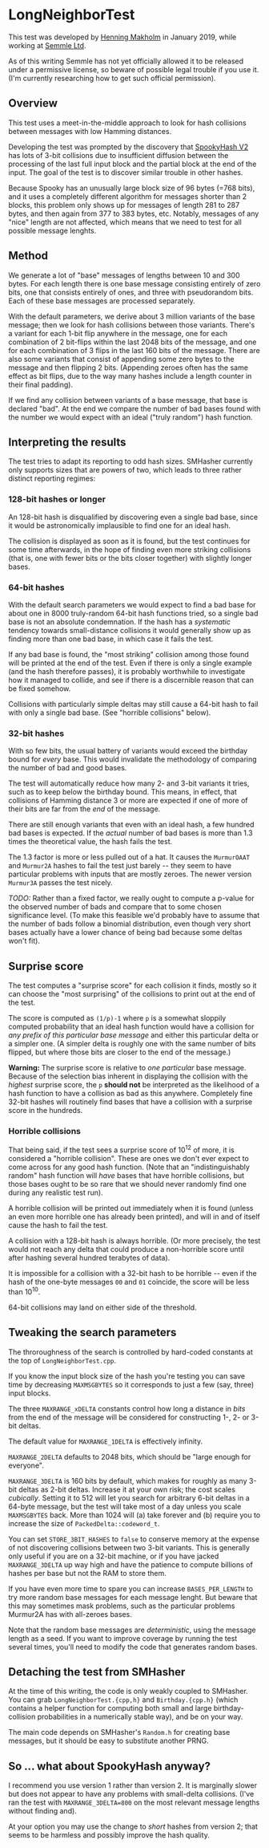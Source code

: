 # LongNeighborTest

This test was developed by [Henning Makholm](http://henning.makholm.net)
in January 2019, while working at [Semmle Ltd](https://www.semmle.com).

As of this writing Semmle has not yet officially allowed it to be released
under a permissive license, so beware of possible legal trouble if you
use it. (I'm currently researching how to get such official permission).

## Overview

This test uses a meet-in-the-middle approach to look for hash collisions
between messages with low Hamming distances.

Developing the test was prompted by the discovery that
[SpookyHash V2](http://burtleburtle.net/bob/hash/spooky.html)
has lots of 3-bit collisions due to insufficient diffusion between
the processing of the last full input block and the partial block
at the end of the input. The goal of the test is to discover similar
trouble in other hashes.

Because Spooky has an unusually large block size of 96 bytes (=768 bits),
and it uses a completely different algorithm for messages shorter than 2
blocks, this problem only shows up for messages of length 281 to 287 bytes,
and then again from 377 to 383 bytes, etc. Notably, messages of any "nice"
length are not affected, which means that we need to test for all possible
message lenghts.

## Method

We generate a lot of "base" messages of lengths between 10 and 300 bytes.
For each length there is one base message consisting entirely of zero bits,
one that consists entirely of ones, and three with pseudorandom bits.
Each of these base messages are processed separately.

With the default parameters, we derive about 3 million variants of the
base message; then we look for hash collisions between those variants.
There's a variant for each 1-bit flip anywhere in the message, one for
each combination of 2 bit-flips within the last 2048 bits of the message,
and one for each combination of 3 flips in the last 160 bits of the message.
There are also some variants that consist of appending some zero bytes
to the message and then flipping 2 bits. (Appending zeroes often has the
same effect as bit flips, due to the way many hashes include a length
counter in their final padding).

If we find any collision between variants of a base message, that base
is declared "bad". At the end we compare the number of bad bases found with
the number we would expect with an ideal ("truly random") hash function.

## Interpreting the results

The test tries to adapt its reporting to odd hash sizes. SMHasher
currently only supports sizes that are powers of two, which leads to three
rather distinct reporting regimes:

### 128-bit hashes or longer

An 128-bit hash is disqualified by discovering even a single bad base,
since it would be astronomically implausible to find one for an ideal
hash.

The collision is displayed as soon as it is found, but the test continues
for some time afterwards, in the hope of finding even more striking
collisions (that is, one with fewer bits or the bits closer together)
with slightly longer bases.

### 64-bit hashes

With the default search parameters we would expect to find a bad base
for about one in 8000 truly-random 64-bit hash functions tried, so a
single bad base is not an absolute condemnation. If the hash has a
_systematic_ tendency towards small-distance collisions it would generally
show up as finding more than one bad base, in which case it fails the test.

If any bad base is found, the "most striking" collision among those found
will be printed at the end of the test. Even if there is only a single
example (and the hash therefore passes), it is probably worthwhile to
investigate how it managed to collide, and see if there is a discernible
reason that can be fixed somehow.

Collisions with particularly simple deltas may still cause a 64-bit hash
to fail with only a single bad base. (See "horrible collisions" below).

### 32-bit hashes

With so few bits, the usual battery of variants would exceed the birthday
bound for _every_ base. This would invalidate the methodology of comparing
the number of bad and good bases.

The test will automatically reduce how many 2- and 3-bit variants it tries,
such as to keep below the birthday bound. This means, in effect, that
collisions of Hamming distance 3 or more are expected if one of more of
their bits are far from the _end_ of the message.

There are still enough variants that even with an ideal hash, a few hundred
bad bases is expected. If the _actual_ number of bad bases is more than 1.3
times the theoretical value, the hash fails the test.

The 1.3 factor is more or less pulled out of a hat. It causes the
`MurmurOAAT` and `Murmur2A` hashes to fail the test just barely --
they seem to have particular problems with inputs that are mostly
zeroes. The newer version `Murmur3A` passes the test nicely.

_TODO:_ Rather than a fixed factor, we really ought to compute a p-value
for the observed number of bads and compare that to some chosen
significance level. (To make this feasible we'd probably have to assume
that the number of bads follow a binomial distribution, even though very
short bases actually have a lower chance of being bad because some deltas
won't fit).

## Surprise score

The test computes a "surprise score" for each collision it finds, mostly
so it can choose the "most surprising" of the collisions to print out
at the end of the test.

The score is computed as `(1/p)-1` where `p` is a somewhat sloppily computed
probability that an ideal hash function would have a collision for
_any prefix of this particular base message_ and either this particular
delta or a simpler one. (A simpler delta is roughly one with the same
number of bits flipped, but where those bits are closer to the end of
the message.)

**Warning:**
The surprise score is relative to _one particular_ base message. Because of
the selection bias inherent in displaying the collision with the _highest_
surprise score, the `p` **should not** be interpreted as the likelihood of
a hash function to have a collision as bad as this anywhere. Completely
fine 32-bit hashes will routinely find bases that have a collision with
a surprise score in the hundreds.

### Horrible collisions

That being said, if the test sees a surprise score of 10<sup>12</sup> of
more, it is considered a "horrible collision". These are ones we don't
ever expect to come across for any good hash function. (Note that an
"indistinguishably random" hash function will _have_ bases that have
horrible collisions, but those bases ought to be so rare that we should
never randomly find one during any realistic test run).

A horrible collision will be printed out immediately when it is found
(unless an even more horrible one has already been printed), and will in
and of itself cause the hash to fail the test.

A collision with a 128-bit hash is always horrible. (Or more precisely,
the test would not reach any delta that could produce a non-horrible score
until after hashing several hundred terabytes of data).

It is impossible for a collision with a 32-bit hash to be horrible
-- even if the hash of the one-byte messages `00` and `01` coincide,
the score will be less than 10<sup>10</sup>.

64-bit collisions may land on either side of the threshold.

## Tweaking the search parameters

The throroughness of the search is controlled by hard-coded constants
at the top of `LongNeighborTest.cpp`.

If you know the input block size of the hash you're testing you can save
time by decreasing `MAXMSGBYTES` so it corresponds to just a few (say, three)
input blocks.

The three `MAXRANGE_xDELTA` constants control how long a distance in _bits_
from the end of the message will be considered for constructing 1-, 2- or
3-bit deltas.

The default value for `MAXRANGE_1DELTA` is effectively infinity.

`MAXRANGE_2DELTA` defaults to 2048 bits, which should be "large enough
for everyone".

`MAXRANGE_3DELTA` is 160 bits by default, which makes for roughly as many
3-bit deltas as 2-bit deltas. Increase it at your own risk; the cost scales
_cubically_. Setting it to 512 will let you search for arbitrary 6-bit
deltas in a 64-byte message, but the test will take most of a day unless
you scale `MAXMSGBYTES` back. More than 1024 will (a) take forever and
(b) require you to increase the size of `PackedDelta::codeword_t`.

You can set `STORE_3BIT_HASHES` to `false` to conserve memory at the expense
of not discovering collisions between two 3-bit variants. This is generally
only useful if you are on a 32-bit machine, or if you have jacked
`MAXRANGE_3DELTA` up way high and have the patience to compute
billions of hashes per base but not the RAM to store them.

If you have even more time to spare you can increase `BASES_PER_LENGTH`
to try more random base messages for each message lenght. But beware that
this may sometimes mask problems, such as the particular problems Murmur2A
has with all-zeroes bases.

Note that the random base messages are _deterministic_, using the message
length as a seed. If you want to improve coverage by running the test several
times, you'll need to modify the code that generates random bases.

## Detaching the test from SMHasher

At the time of this writing, the code is only weakly coupled to SMHasher.
You can grab `LongNeighborTest.{cpp,h}` and `Birthday.{cpp.h}` (which
contains a helper function for computing both small and large
birthday-collision probabilities in a numerically stable way),
and be on your way.

The main code depends on SMHasher's `Random.h` for creating base messages,
but it should be easy to substitute another PRNG.

## So ... what about SpookyHash anyway?

I recommend you use version 1 rather than version 2. It is marginally
slower but does not appear to have any problems with small-delta collisions.
(I've ran the test with `MAXRANGE_3DELTA=800` on the most relevant message
lengths without finding and).

At your option you may use the change to _short_ hashes from version 2;
that seems to be harmless and possibly improve the hash quality.
